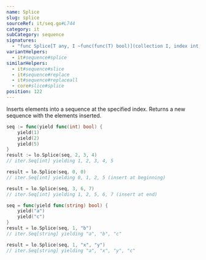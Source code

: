 ```yaml
---
name: Splice
slug: splice
sourceRef: it/seq.go#L744
category: it
subCategory: sequence
signatures:
  - "func Splice[T any, I ~func(func(T) bool)](collection I, index int, elements ...T) I"
variantHelpers:
  - it#sequence#splice
similarHelpers:
  - it#sequence#slice
  - it#sequence#replace
  - it#sequence#replaceall
  - core#slice#splice
position: 122
---
```


Inserts elements into a sequence at the specified index. Returns a new sequence with the elements inserted.

```go
seq := func(yield func(int) bool) {
    yield(1)
    yield(2)
    yield(5)
}
result := lo.Splice(seq, 2, 3, 4)
// iter.Seq[int] yielding 1, 2, 3, 4, 5

result = lo.Splice(seq, 0, 0)
// iter.Seq[int] yielding 0, 1, 2, 5 (insert at beginning)

result = lo.Splice(seq, 3, 6, 7)
// iter.Seq[int] yielding 1, 2, 5, 6, 7 (insert at end)

seq = func(yield func(string) bool) {
    yield("a")
    yield("c")
}
result = lo.Splice(seq, 1, "b")
// iter.Seq[string] yielding "a", "b", "c"

result = lo.Splice(seq, 1, "x", "y")
// iter.Seq[string] yielding "a", "x", "y", "c"
```